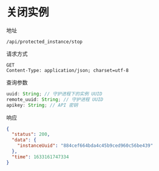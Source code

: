 # 关闭实例

地址

```
/api/protected_instance/stop
```

请求方式

```
GET
Content-Type: application/json; charset=utf-8
```

查询参数

```js
uuid: String; // 守护进程下的实例 UUID
remote_uuid: String; // 守护进程 UUID
apikey: String; // API 密钥
```

响应

```json
{
  "status": 200,
  "data": {
    "instanceUuid": "884cef664bda4c45b9ced960c56be439"
  },
  "time": 1633161747334
}
```
